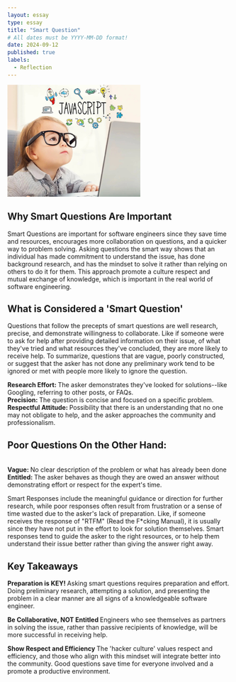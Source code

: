 ```yaml
---
layout: essay
type: essay
title: "Smart Question"
# All dates must be YYYY-MM-DD format!
date: 2024-09-12
published: true
labels:
  - Reflection 
---
```


<img width="300px" class="rounded float-start pe-4" src="../img/javascript.jpeg">

## Why Smart Questions Are Important
Smart Questions are important for software engineers since they save time and resources, encourages more collaboration on questions, and a quicker way to problem solving. Asking questions the smart way shows that an individual has made commitment to understand the issue, has done background research, and has the mindset to solve it rather than relying on others to do it for them. This approach promote a culture respect and mutual exchange of knowledge, which is important in the real world of software engineering. 

## What is Considered a 'Smart Question' 
Questions that follow the precepts of smart questions are well research, precise, and demonstrate willingness to collaborate. Like if someone were to ask for help after providing detailed information on their issue, of what they've tried and what resources they've concluded, they are more likely to receive help. To summarize, questions that are vague, poorly constructed, or suggest that the asker has not done any preliminary work tend to be ignored or met with people more likely to ignore the question. 

<b> Research Effort: </b> The asker demonstrates they've looked for solutions--like Googling, referring to other posts, or FAQs.
<br/> <b> Precision: </b> The question is concise and focused on a specific problem. 
<br/> <b> Respectful Attitude: </b> Possibility that there is an understanding that no one may not obligate to help, and the asker approaches the community and professionalism. 

## Poor Questions On the Other Hand: 
<br/> <b> Vague: </b> No clear description of the problem or what has already been done 
<br/> <b> Entitled: </b> The asker behaves as though they are owed an answer without demonstrating effort or respect for the expert's time. 

Smart Responses include the meaningful guidance or direction for further research, while poor responses often result from frustration or a sense of time wasted due to the asker's lack of preparation. Like, if someone receives the response of "RTFM" (Read the F*cking Manual), it is usually since they have not put in the effort to look for solution themselves. Smart responses tend to guide the asker to the right resources, or to help them understand their issue better rather than giving the answer right away. 

## Key Takeaways  
<b> Preparation is KEY! </b>
Asking smart questions requires preparation and effort. Doing preliminary research, attempting a solution, and presenting the problem in a clear manner are all signs of a knowledgeable software engineer. 

<b> Be Collaborative, NOT Entitled </b>
Engineers who see themselves as partners in solving the issue, rather than passive recipients of knowledge, will be more successful in receiving help. 

<b> Show Respect and Efficiency </b>
The 'hacker culture' values respect and efficiency, and those who align with this mindset will integrate better into the community. Good questions save time for everyone involved and a promote a productive environment. 
